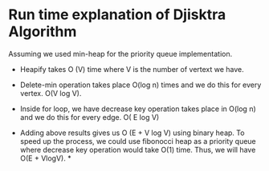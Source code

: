 # Run time explanation of Djisktra Algorithm

Assuming we used min-heap for the priority queue implementation.

* Heapify takes O (V) time where V is the number of vertext we have. 

* Delete-min operation takes place O(log n) times and we do this for every vertex. O(V log V).

* Inside for loop, we have decrease key operation takes place in O(log n) and we do this for every edge. O( E log V)

* Adding above results gives us O (E + V log V) using binary heap. To speed up the process, we could use fibonocci heap as a priority queue  where decrease key operation would take O(1) time. Thus, we will have O(E + VlogV). *
